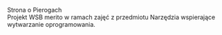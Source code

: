 Strona o Pierogach <br>
Projekt WSB merito w ramach zajęć z przedmiotu Narzędzia wspierające wytwarzanie oprogramowania.
